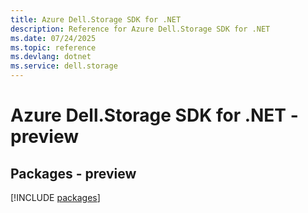 ```yaml
---
title: Azure Dell.Storage SDK for .NET
description: Reference for Azure Dell.Storage SDK for .NET
ms.date: 07/24/2025
ms.topic: reference
ms.devlang: dotnet
ms.service: dell.storage
---
```

# Azure Dell.Storage SDK for .NET - preview
## Packages - preview
[!INCLUDE [packages](dell.storage-index.md)]